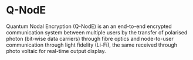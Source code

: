 # Q-NodE
Quantum Nodal Encryption (Q-NodE) is an an end-to-end encrypted communication system between multiple users by the transfer of polarised photon (bit-wise data carriers) through fibre optics and node-to-user communication through light fidelity (Li-Fi), the same received through photo voltaic for real-time output display.
